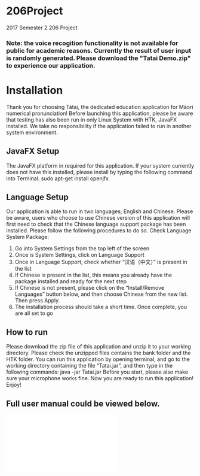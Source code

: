 # 206Project
2017 Semester 2 206 Project
### Note: the voice recogition functionality is not available for public for academic reasons. Currently the result of user input is randomly generated. Please download the "Tatai Demo.zip" to experience our application.


# Installation
Thank you for choosing Tātai, the dedicated education application for Māori numerical pronunciation! Before launching this application, please be aware that testing has also been run in only Linux System with HTK, JavaFX installed. We take no responsibility if the application failed to run in another system environment.
## JavaFX Setup
The JavaFX platform in required for this application. If your system currently does not have this installed, please install by typing the following command into Terminal.
sudo apt-get install openjfx
## Language Setup
Our application is able to run in two languages; English and Chinese. Please be aware, users who choose to use Chinese version of this application will first need to check that the Chinese language support package has been installed. Please follow the following procedures to do so.
Check Language System Package:
1. Go into System Settings from the top left of the screen
2. Once is System Settings, click on Language Support
3. Once in Language Support, check whether “汉语（中文）” is present in the list
4. If Chinese is present in the list, this means you already have the package installed and ready for the next step
5. If Chinese is not present, please click on the “Install/Remove Languages” button below, and then choose Chinese from the new list. Then press Apply.
6. The installation process should take a short time. Once complete, you are all set to go
## How to run
Please download the zip file of this application and unzip it to your working directory. Please check the unzipped files contains the bank folder and the HTK folder.
You can run this application by opening terminal, and go to the working directory containing the file “Tatai.jar”, and then type in the following commands:
java –jar Tatai.jar
Before you start, please also make sure your microphone works fine.
Now you are ready to run this application! Enjoy!


## Full user manual could be viewed below. 
![hustlin_erd](usermanual.pdf)
